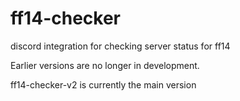 # ff14-checker
discord integration for checking server status for ff14

Earlier versions are no longer in development.  

ff14-checker-v2 is currently the main version

